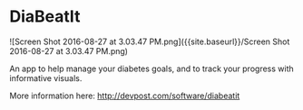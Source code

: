 # DiaBeatIt

![Screen Shot 2016-08-27 at 3.03.47 PM.png]({{site.baseurl}}/Screen Shot 2016-08-27 at 3.03.47 PM.png)

An app to help manage your diabetes goals, and to track your progress with informative visuals. 

More information here: http://devpost.com/software/diabeatit

